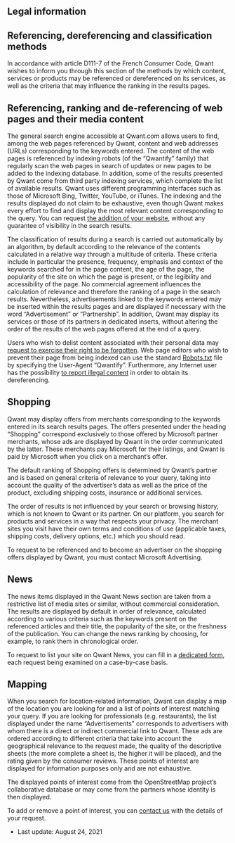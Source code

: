Legal information
-----------------

Referencing, dereferencing and classification methods
-----------------------------------------------------

In accordance with article D111-7 of the French Consumer Code, Qwant wishes to inform you through this section of the methods by which content, services or products may be referenced or dereferenced on its services, as well as the criteria that may influence the ranking in the results pages.

Referencing, ranking and de-referencing of web pages and their media content
----------------------------------------------------------------------------

The general search engine accessible at Qwant.com allows users to find, among the web pages referenced by Qwant, content and web addresses (URLs) corresponding to the keywords entered. The content of the web pages is referenced by indexing robots (of the “Qwantify” family) that regularly scan the web pages in search of updates or new pages to be added to the indexing database. In addition, some of the results presented by Qwant come from third party indexing services, which complete the list of available results. Qwant uses different programming interfaces such as those of Microsoft Bing, Twitter, YouTube, or iTunes. The indexing and the results displayed do not claim to be exhaustive, even though Qwant makes every effort to find and display the most relevant content corresponding to the query. You can request [the addition of your website](https://help.qwant.com/help/qwant-search/how-to-get-my-website-listed-on-qwant/), without any guarantee of visibility in the search results.

The classification of results during a search is carried out automatically by an algorithm, by default according to the relevance of the contents calculated in a relative way through a multitude of criteria. These criteria include in particular the presence, frequency, emphasis and context of the keywords searched for in the page content, the age of the page, the popularity of the site on which the page is present, or the legibility and accessibility of the page. No commercial agreement influences the calculation of relevance and therefore the ranking of a page in the search results. Nevertheless, advertisements linked to the keywords entered may be inserted within the results pages and are displayed if necessary with the word “Advertisement” or “Partnership”. In addition, Qwant may display its services or those of its partners in dedicated inserts, without altering the order of the results of the web pages offered at the end of a query.

Users who wish to delist content associated with their personal data may [request to exercise their right to be forgotten](https://help.qwant.com/help/overview/right-to-be-forgotten/). Web page editors who wish to prevent their page from being indexed can use the standard [Robots.txt](https://fr.wikipedia.org/wiki/Robots.txt) file by specifying the User-Agent “Qwantify”. Furthermore, any Internet user has the possibility [to report illegal content](https://help.qwant.com/help/overview/how-to-report-unlawful-content/) in order to obtain its dereferencing.

Shopping
--------

Qwant may display offers from merchants corresponding to the keywords entered in its search results pages. The offers presented under the heading “Shopping” correspond exclusively to those offered by Microsoft partner merchants, whose ads are displayed by Qwant in the order communicated by the latter. These merchants pay Microsoft for their listings, and Qwant is paid by Microsoft when you click on a merchant’s offer.

The default ranking of Shopping offers is determined by Qwant’s partner and is based on general criteria of relevance to your query, taking into account the quality of the advertiser’s data as well as the price of the product, excluding shipping costs, insurance or additional services.

The order of results is not influenced by your search or browsing history, which is not known to Qwant or its partner. On our platform, you search for products and services in a way that respects your privacy. The merchant sites you visit have their own terms and conditions of use (applicable taxes, shipping costs, delivery options, etc.) which you should read.

To request to be referenced and to become an advertiser on the shopping offers displayed by Qwant, you must contact Microsoft Advertising.

News
----

The news items displayed in the Qwant News section are taken from a restrictive list of media sites or similar, without commercial consideration. The results are displayed by default in order of relevance, calculated according to various criteria such as the keywords present on the referenced articles and their title, the popularity of the site, or the freshness of the publication. You can change the news ranking by choosing, for example, to rank them in chronological order.

To request to list your site on Qwant News, you can fill in a [dedicated form](https://help.qwant.com/help/qwant-search/how-do-i-get-qwant-news-to-refer-to-my-website/), each request being examined on a case-by-case basis.

Mapping
-------

When you search for location-related information, Qwant can display a map of the location you are looking for and a list of points of interest matching your query. If you are looking for professionals (e.g. restaurants), the list displayed under the name “Advertisements” corresponds to advertisers with whom there is a direct or indirect commercial link to Qwant. These ads are ordered according to different criteria that take into account the geographical relevance to the request made, the quality of the descriptive sheets (the more complete a sheet is, the higher it will be placed), and the rating given by the consumer reviews. These points of interest are displayed for information purposes only and are not exhaustive.

The displayed points of interest come from the OpenStreetMap project’s collaborative database or may come from the partners whose identity is then displayed.

To add or remove a point of interest, you can [contact us](https://about.qwant.com/contact/) with the details of your request.

*   Last update: August 24, 2021